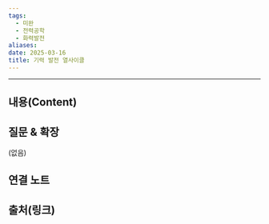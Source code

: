 ```yaml
---
tags:
  - 미완
  - 전력공학
  - 화력발전
aliases: 
date: 2025-03-16
title: 기력 발전 열사이클
---
```


---

## 내용(Content)


## 질문 & 확장

(없음)

## 연결 노트

## 출처(링크)





